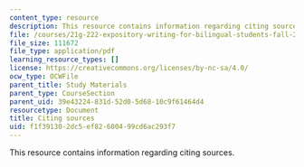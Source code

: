 ```yaml
---
content_type: resource
description: This resource contains information regarding citing sources.
file: /courses/21g-222-expository-writing-for-bilingual-students-fall-2002/f1f391302dc5ef82600499cd6ac293f7_MIT21G_222F02_citing_sourc.pdf
file_size: 111672
file_type: application/pdf
learning_resource_types: []
license: https://creativecommons.org/licenses/by-nc-sa/4.0/
ocw_type: OCWFile
parent_title: Study Materials
parent_type: CourseSection
parent_uid: 39e43224-831d-52d0-5d68-10c9f61464d4
resourcetype: Document
title: Citing sources
uid: f1f39130-2dc5-ef82-6004-99cd6ac293f7
---
```

This resource contains information regarding citing sources.